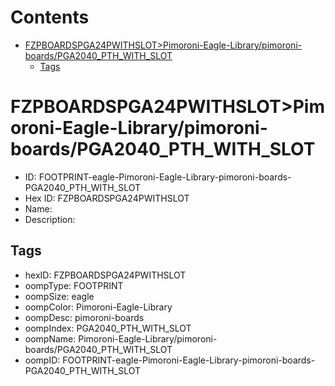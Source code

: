 



Contents
========

* [FZPBOARDSPGA24PWITHSLOT>Pimoroni-Eagle-Library/pimoroni-boards/PGA2040_PTH_WITH_SLOT](#fzpboardspga24pwithslotpimoroni-eagle-librarypimoroni-boardspga2040_pth_with_slot)
	* [Tags](#tags)

# FZPBOARDSPGA24PWITHSLOT>Pimoroni-Eagle-Library/pimoroni-boards/PGA2040_PTH_WITH_SLOT

- ID: FOOTPRINT-eagle-Pimoroni-Eagle-Library-pimoroni-boards-PGA2040_PTH_WITH_SLOT
- Hex ID: FZPBOARDSPGA24PWITHSLOT
- Name: 
- Description: 

## Tags

- hexID: FZPBOARDSPGA24PWITHSLOT
- oompType: FOOTPRINT
- oompSize: eagle
- oompColor: Pimoroni-Eagle-Library
- oompDesc: pimoroni-boards
- oompIndex: PGA2040_PTH_WITH_SLOT
- oompName: Pimoroni-Eagle-Library/pimoroni-boards/PGA2040_PTH_WITH_SLOT
- oompID: FOOTPRINT-eagle-Pimoroni-Eagle-Library-pimoroni-boards-PGA2040_PTH_WITH_SLOT
